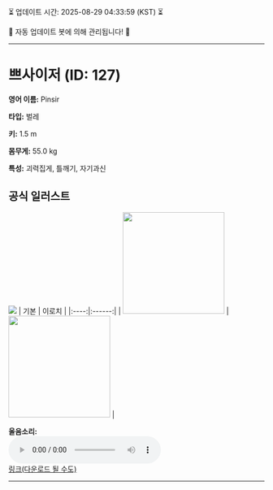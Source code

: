 
⏳ 업데이트 시간: 2025-08-29 04:33:59 (KST) ⏳

🤖 자동 업데이트 봇에 의해 관리됩니다! 🤖

---

# 쁘사이저 (ID: 127)
**영어 이름:** Pinsir

**타입:** 벌레

**키:** 1.5 m

**몸무게:** 55.0 kg

**특성:** 괴력집게, 틀깨기, 자기과신

## 공식 일러스트
![](https://raw.githubusercontent.com/PokeAPI/sprites/master/sprites/pokemon/other/official-artwork/127.png)
| 기본 | 이로치 |
|:----:|:------:|
| <img src="http://play.pokemonshowdown.com/sprites/ani/pinsir.gif" width="200"> | <img src="http://play.pokemonshowdown.com/sprites/ani-shiny/pinsir.gif" width="200"> |

**울음소리:**<br><audio controls src="https://raw.githubusercontent.com/PokeAPI/cries/main/cries/pokemon/latest/127.ogg"></audio><br> [링크(다운로드 될 수도)](https://raw.githubusercontent.com/PokeAPI/cries/main/cries/pokemon/latest/127.ogg)


---
